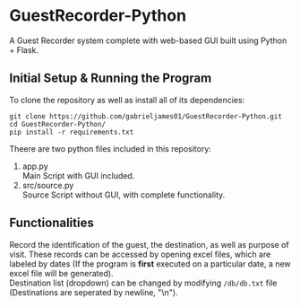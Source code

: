 # GuestRecorder-Python
A Guest Recorder system complete with web-based GUI built using Python + Flask.

## Initial Setup & Running the Program
To clone the repository as well as install all of its dependencies:
```
git clone https://github.com/gabrieljames01/GuestRecorder-Python.git
cd GuestRecorder-Python/
pip install -r requirements.txt
```
Theere are two python files included in this repository:
1. app.py<br>
   Main Script with GUI included.
3. src/source.py<br>
   Source Script without GUI, with complete functionality.  


## Functionalities
Record the identification of the guest, the destination, as well as purpose of visit. These records can be accessed by opening excel files, which are labeled by dates (If the program is **first** executed on a particular date, a new excel file will be generated).<br>
Destination list (dropdown) can be changed by modifying `/db/db.txt` file (Destinations are seperated by newline, "\n").

